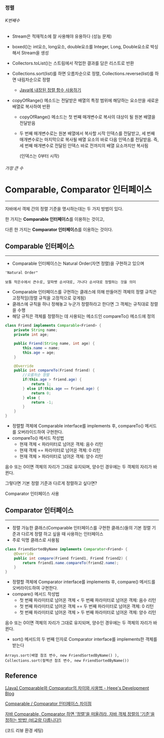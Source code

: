 ### 정렬

###### K번째수

* Stream은 적재적소에 잘 사용해야 유용하다 (성능 문제)

* boxed()는 int요소, long요소, double요소를 Integer, Long, Double요소로 박싱해서 Stream을 생성

* Collectors.toList()는 스트림에서 작업한 결과를 담은 리스트로 반환

* Collections.sort(list)를 하면 오름차순으로 정렬, Collections.reverse(list)를 하면 내림차순으로 정렬

  * [Java에 내장된 정렬 함수 사용하기](https://yahwang.github.io/posts/61)

* copyOfRange() 메소드는 전달받은 배열의 특정 범위에 해당하는 요소만을 새로운 배열로 복사하여 반환

  * copyOfRange() 메소드는 첫 번째 매개변수로 복사의 대상이 될 원본 배열을 전달받음

  * 두 번째 매개변수로는 원본 배열에서 복사할 시작 인덱스를 전달받고, 세 번째 매개변수로는 마지막으로 복사될 배열 요소의 바로 다음 인덱스를 전달받음. 즉, 세 번째 매개변수로 전달된 인덱스 바로 전까지의 배열 요소까지만 복사됨

    (인덱스는 0부터 시작) 

###### 가장 큰 수

# Comparable, Comparator 인터페이스

---

자바에서 객체 간의 정렬 기준을 명시하는데는 두 가지 방법이 있다.

한 가지는 **Comparable 인터페이스**를 이용하는 것이고,

다른 한 가지는 **Comparator 인터페이스**를 이용하는 것이다.

## Comparable 인터페이스

---

- Comparable 인터페이스는 Natural Order(자연 정렬)을 구현하고 있으며
```
'Natural Order"

보통 작은수에서 큰수로, 알파벳 순서대로, 가나다 순서대로 정렬하는 것을 의미
```

- Comparable 인터페이스를 구현하는 클래스에 의해 만들어진 객체의 정렬 규칙은 고정적임(정렬 규칙을 고정적으로 갖게됨)
- 클래스에 규칙을 하나 정해놓고 누군가 정렬하라고 한다면 그 객체는 규칙대로 정렬을 수행
- 해당 규칙은 객체를 정렬하는 데 사용되는 메소드인 compareTo() 메소드에 정의

```java
class Friend implements Comparable<Friend> {
	private String name;
	private int age;

	public Friend(String name, int age) {
		this.name = name;
		this.age = age;
	}

	@Override
	public int compareTo(Friend friend) {
		//오름차순 정렬
		if(this.age > friend.age) {
			return 1;
		} else if(this.age == friend.age) {
			return 0;
		} else {
			return -1;
		}
	}
}
```

- 정렬할 객체에 Comparable interface를 implements 후, compareTo() 메서드를 오버라이드하여 구현한다.
- compareTo() 메서드 작성법
    - 현재 객체 < 파라미터로 넘어온 객체: 음수 리턴
    - 현재 객체 == 파라미터로 넘어온 객체: 0 리턴
    - 현재 객체 > 파라미터로 넘어온 객체: 양수 리턴

음수 또는 0이면 객체의 자리가 그대로 유지되며, 양수인 경우에는 두 객체의 자리가 바뀐다.

그렇다면 기본 정렬 기준과 다르게 정렬하고 싶다면?

Comparator 인터페이스 사용

## Comparator 인터페이스

---

- 정렬 가능한 클래스(Comparable 인터페이스를 구현한 클래스)들의 기본 정렬 기준과 다르게 정렬 하고 싶을 때 사용하는 인터페이스
- 주로 익명 클래스로 사용됨

```java
class FriendSortedByName implements Comparator<Friend> {
	@Override
	public int compare(Friend friend1, Friend friend2) {
		return friend1.name.compareTo(friend2.name);
	}
}

```

- 정렬할 객체에 Comparator interface를 implements 후, compare() 메서드를 오버라이드하여 구현한다.
- compare() 메서드 작성법
    - 첫 번째 파라미터로 넘어온 객체 < 두 번째 파라미터로 넘어온 객체: 음수 리턴
    - 첫 번째 파라미터로 넘어온 객체 == 두 번째 파라미터로 넘어온 객체: 0 리턴
    - 첫 번째 파라미터로 넘어온 객체 > 두 번째 파라미터로 넘어온 객체: 양수 리턴

음수 또는 0이면 객체의 자리가 그대로 유지되며, 양수인 경우에는 두 객체의 자리가 바뀐다.

- sort() 메서드의 두 번째 인자로 Comparator interface를 implements한 객체를 받는다
```
Arrays.sort(배열 참조 변수, new FriendSortedByName() ), Collections.sort(컬렉션 참조 변수, new FriendSortedByName())
```
## Reference

[[Java] Comparable와 Comparator의 차이와 사용법 - Heee's Development Blog](https://gmlwjd9405.github.io/2018/09/06/java-comparable-and-comparator.html)

[Comparable / Comparator 인터페이스 차이점](https://dev-daddy.tistory.com/23)

[자바 Comparable, Comparator 하면 '정렬'을 떠올려라, 자바 객체 정렬의 '기준'을 정하는 방법! (비교랑 다릅니다!)](https://jeong-pro.tistory.com/173)

(코드 리뷰 환경 세팅)
